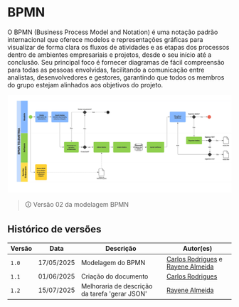 # BPMN
O BPMN (Business Process Model and Notation) é uma notação padrão internacional que oferece modelos e representações gráficas para visualizar de forma clara os fluxos de atividades e as etapas dos processos dentro de ambientes empresariais e projetos, desde o seu início até a conclusão. Seu principal foco é fornecer diagramas de fácil compreensão para todas as pessoas envolvidas, facilitando a comunicação entre analistas, desenvolvedores e gestores, garantindo que todos os membros do grupo estejam alinhados aos objetivos do projeto.


![bpmn](imgs/BPMN.jpg)
> 🛈 Versão 02 da modelagem BPMN

## Histórico de versões

| Versão | Data | Descrição | Autor(es) | 
| -- | -- | -- | -- |
|`1.0`|17/05/2025| Modelagem do BPMN | [Carlos Rodrigues](https://github.com/Carlos-kadu) e [Rayene Almeida](https://github.com/rayenealmeida) |
|`1.1`|01/06/2025| Criação do documento | [Carlos Rodrigues](https://github.com/Carlos-kadu) |
|`1.2`|15/07/2025| Melhoraria de descrição da tarefa 'gerar JSON' | [Rayene Almeida](https://github.com/rayenealmeida) |